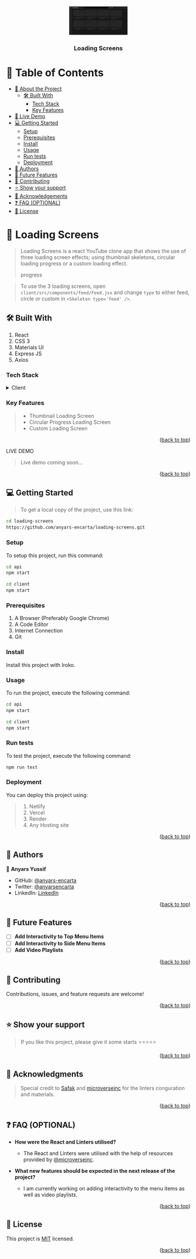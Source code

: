 <a name="readme-top"></a>

<div align="center">

 <!-- LOGO -->

  <img src="./client//src/assets/loading.png" alt="logo" width="160"  height="auto" />
  <br/>

<!-- MAIN HEADING -->

  <h3><b>Loading Screens</b></h3>

</div>

<!-- TABLE OF CONTENTS -->
# 📗 Table of Contents

- [📖 About the Project](#about-project)
  - [🛠 Built With](#built-with)
    - [Tech Stack](#tech-stack)
    - [Key Features](#key-features)
- [🚀 Live Demo](#live-demo)
- [💻 Getting Started](#getting-started)
  - [Setup](#setup)
  - [Prerequisites](#prerequisites)
  - [Install](#install)
  - [Usage](#usage)
  - [Run tests](#run-tests)
  - [Deployment](#deployment)
- [👥 Authors](#authors)
- [🔭 Future Features](#future-features)
- [🤝 Contributing](#contributing)
- [⭐️ Show your support](#support)
- [🙏 Acknowledgements](#acknowledgements)
- [❓ FAQ (OPTIONAL)](#faq)
- [📝 License](#license)

<!-- INTRO -->
# 📖 Loading Screens<a name="about-project"></a>

> Loading Screens is a react YouTube clone app that shows the use of three loading screen effects; using thumbnail skeletons, circular loading progress or a custom loading effect.
>
> progress

> To use the 3 loading screens, open `client/src/components/feed/Feed.jsx` and change `type` to either feed, circle or custom in `<Skeleton type='feed' />`.

## 🛠 Built With <a name="built-with"></a>
1. React
2. CSS 3
3. Materials UI
4. Express JS
5. Axios

### Tech Stack <a name="tech-stack"></a>

<details>
  <summary>Client</summary>
  <ul>
    <li><a href="https://reactjs.org/">React</a></li>
    <li><a href="https://css3.com/">CSS 3</a></li>
    <li><a href="https://mui.com/">Materials UI</a></li>
    <li><a href="https://expressjs.com/">Express JS</a></li>
    <li><a href="https://axios-http.com/">Axios</a></li>
  </ul>
</details>

<!-- Features -->

### Key Features <a name="key-features"></a>

> - Thumbnail Loading Screen
> - Circular Progress Loading Screen
> - Custom Loading Screen

<p align="right">(<a href="#readme-top">back to top</a>)</p>

<!-- LIVE DEMO -->

LIVE DEMO

> Live demo coming soon...

<p align="right">(<a href="#readme-top">back to top</a>)</p>

<!-- GETTING STARTED -->

## 💻 Getting Started <a name="getting-started"></a>

> To get a local copy of the project, use this link:
> 
```sh
cd loading-screens
https://github.com/anyars-encarta/loading-screens.git
```

<!-- SETUP -->
### Setup

To setup this project, run this command:

```sh
cd api
npm start
```

```sh
cd client
npm start
```
### Prerequisites

1. A Browser (Preferably Google Chrome)
2. A Code Editor
3. Internet Connection
4. Git

<!-- INSTALL -->
### Install

Install this project with Iroko.

### Usage

To run the project, execute the following command:

```sh
cd api
npm start
```

```sh
cd client
npm start
```
### Run tests
To test the project, execute the following command:
```sh
npm run test
```
### Deployment

You can deploy this project using:
> 1. Netlify
> 2. Vercel
> 3. Render
> 4. Any Hosting site

<p align="right">(<a href="#readme-top">back to top</a>)</p>

<!-- AUTHORS -->
## 👥 Authors <a name="authors"></a>

👤 **Anyars Yussif**

- GitHub: [@anyars-encarta](https://github.com/anyars-encarta)
- Twitter: [@anyarsencarta](https://twitter.com/anyarsencarta)
- LinkedIn: [LinkedIn](https://www.linkedin.com/in/anyars-yussif/)


<p align="right">(<a href="#readme-top">back to top</a>)</p>

## 🔭 Future Features <a name="future-features"></a>

- [ ] **Add Interactivity to Top Menu Items**
- [ ] **Add Interactivity to Side Menu Items**
- [ ] **Add Video Playlists**

<p align="right">(<a href="#readme-top">back to top</a>)</p>

<!-- CONTRIBUTION -->
## 🤝 Contributing <a name="contributing"></a>

Contributions, issues, and feature requests are welcome!

<p align="right">(<a href="#readme-top">back to top</a>)</p>

<!--SUPPORT -->

## ⭐️ Show your support <a name="support"></a>

> If you like this project, please give it some starts ⭐️⭐️⭐️⭐️⭐️

<p align="right">(<a href="#readme-top">back to top</a>)</p>

<!-- ACKNOWLEDGEMENTS -->
## 🙏 Acknowledgments <a name="acknowledgements"></a>

> Special credit to [Safak](https://github.com/safak) and [microverseinc](https://github.com/microverseinc) for the linters conguration and materials.

<p align="right">(<a href="#readme-top">back to top</a>)</p>

<!-- FAQS -->
## ❓ FAQ (OPTIONAL) <a name="faq"></a>

- **How were the React and Linters utilised?**

  - The React and Linters were utilised with the help of resources provided by [@microverseinc](https://github.com/microverseinc).

- **What new features should be expected in the next release of the project?**

  - I am currently working on adding interactivity to the menu items as well as video playlists.

<p align="right">(<a href="#readme-top">back to top</a>)</p>

<!-- LICENSE -->

## 📝 License <a name="license"></a>

This project is [MIT](./LICENSE) licensed.

<p align="right">(<a href="#readme-top">back to top</a>)</p>
